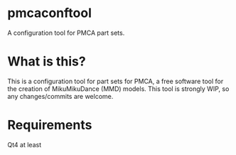 # pmcaconftool
A configuration tool for PMCA part sets.
# What is this?
This is a configuration tool for part sets for PMCA, a free software tool for the creation of MikuMikuDance (MMD) models. This tool is strongly WIP, so any changes/commits are welcome.
# Requirements
Qt4 at least
